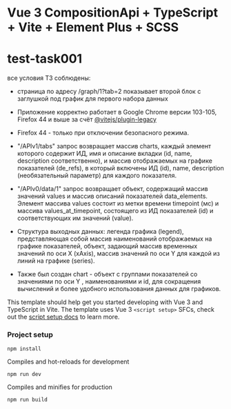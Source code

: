 # Vue 3 CompositionApi + TypeScript + Vite + Element Plus + SCSS

# test-task001
все условия ТЗ соблюдены:

- страница по адресу /graph/1?tab=2 показывает второй блок с заглушкой под график для первого набора данных

- Приложение корректно работает в Google Chrome версии 103-105, Firefox 44 и выше за счёт [@vitejs/plugin-legacy](https://www.npmjs.com/package/@vitejs/plugin-legacy)
- Firefox 44 - только при отключении безопасного режима.

- "/APIv1/tabs" запрос возвращает массив charts, каждый элемент которого содержит ИД, имя и описание вкладки (id, name, description соответственно), и массив отображаемых на графике показателей (de_refs), в который включены ИД (id), name, description (необязательный параметр) для каждого показателя.

-  "/APIv0/data/1" запрос возвращает объект, содержащий массив значений values и массив описаний показателей data_elements. Элемент массива values состоит из метки времени timepoint (мс) и массива values_at_timepoint, состоящего из ИД показателей (id) и соответствующих им значений (value).

- Структура выходных данных: легенда графика (legend), представляющая собой массив наименований отображаемых на графике показателей, объект, задающий массив временных значений по оси X (xAxis), массив значений по оси Y для каждой из линий на графике (series).

- Также был создан chart - объект с группами показателей со значениями по оси Y , наименованиями и id, для сокращения вычислений и более удобного использования данных для графиков.

This template should help get you started developing with Vue 3 and TypeScript in Vite. The template uses Vue 3 `<script setup>` SFCs, check out the [script setup docs](https://v3.vuejs.org/api/sfc-script-setup.html#sfc-script-setup) to learn more.

### Project setup
```
npm install
```

 Compiles and hot-reloads for development
```
npm run dev
```

 Compiles and minifies for production
```
npm run build
```
